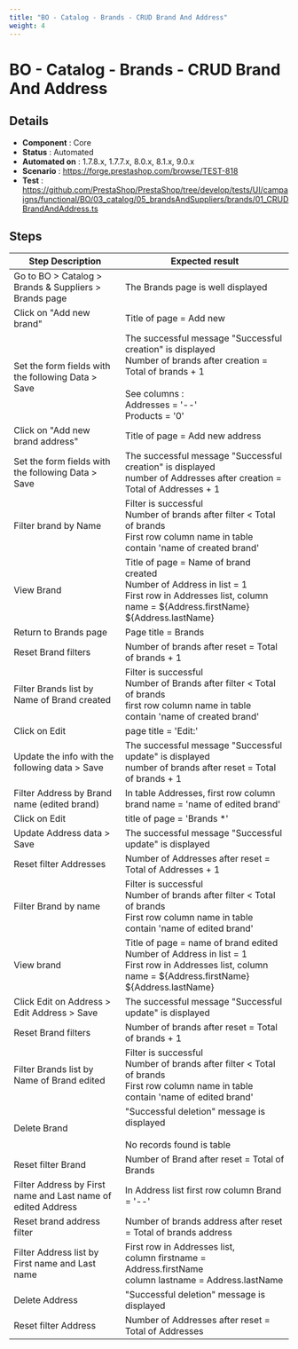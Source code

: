 ```yaml
---
title: "BO - Catalog - Brands - CRUD Brand And Address"
weight: 4
---
```


# BO - Catalog - Brands - CRUD Brand And Address
## Details
* **Component** : Core
* **Status** : Automated
* **Automated on** : 1.7.8.x, 1.7.7.x, 8.0.x, 8.1.x, 9.0.x
* **Scenario** : https://forge.prestashop.com/browse/TEST-818
* **Test** : https://github.com/PrestaShop/PrestaShop/tree/develop/tests/UI/campaigns/functional/BO/03_catalog/05_brandsAndSuppliers/brands/01_CRUDBrandAndAddress.ts

## Steps
| Step Description | Expected result |
| ----- | ----- |
| Go to BO > Catalog > Brands & Suppliers > Brands page | The Brands page is well displayed |
| Click on "Add new brand" | Title of page = Add new |
| Set the form fields with the following Data > Save | The successful message "Successful creation" is displayed<br>Number of brands after creation = Total of brands + 1<br><br>See columns :<br>Addresses = '--'<br> Products = '0' |
| Click on "Add new brand address" | Title of page = Add new address |
| Set the form fields with the following Data > Save | The successful message "Successful creation" is displayed<br>number of Addresses after creation = Total of Addresses + 1 |
| Filter brand by Name | Filter is successful <br>Number of brands after filter < Total of brands<br>First row column name in table contain 'name of created brand' |
| View Brand | Title of page = Name of brand created<br>Number of Address in list = 1<br>First row in Addresses list, column name = ${Address.firstName} ${Address.lastName} |
| Return to Brands page | Page title = Brands |
| Reset Brand filters | Number of brands after reset = Total of brands + 1 |
| Filter Brands list by Name of Brand created | Filter is successful <br>Number of Brands after filter < Total of brands<br>first row column name in table contain 'name of created brand' |
| Click on Edit | page title = 'Edit:' |
| Update the info with the following data > Save | The successful message "Successful update" is displayed<br>number of brands after reset = Total of brands + 1 |
| Filter Address by Brand name (edited brand) | In table Addresses, first row column brand name = 'name of edited brand' |
| Click on Edit | title of page = 'Brands *' |
| Update Address data > Save | The successful message "Successful update" is displayed |
| Reset filter Addresses | Number of Addresses after reset = Total of Addresses + 1 |
| Filter Brand by name | Filter is successful <br>Number of brands after filter < Total of brands<br>First row column name in table contain 'name of edited brand' |
| View brand | Title of page = name of brand edited<br>Number of Address in list = 1<br>First row in Addresses list, column name = ${Address.firstName} ${Address.lastName} |
| Click Edit on Address > Edit Address > Save | The successful message "Successful update" is displayed |
| Reset Brand filters | Number of brands after reset = Total of brands + 1 |
| Filter Brands list by Name of Brand edited | Filter is successful <br>Number of brands after filter < Total of brands<br>First row column name in table contain 'name of edited brand' |
| Delete Brand | "Successful deletion" message is displayed<br><br>No records found is table |
| Reset filter Brand | Number of Brand after reset = Total of Brands |
| Filter Address by First name and Last name of edited Address | In Address list first row column Brand = '--' |
| Reset brand address filter | Number of brands address after reset = Total of brands address |
| Filter Address list by First name and Last name | First row in Addresses list, <br>column firstname = Address.firstName<br>column lastname = Address.lastName |
| Delete Address | "Successful deletion" message is displayed |
| Reset filter Address | Number of Addresses after reset = Total of Addresses |